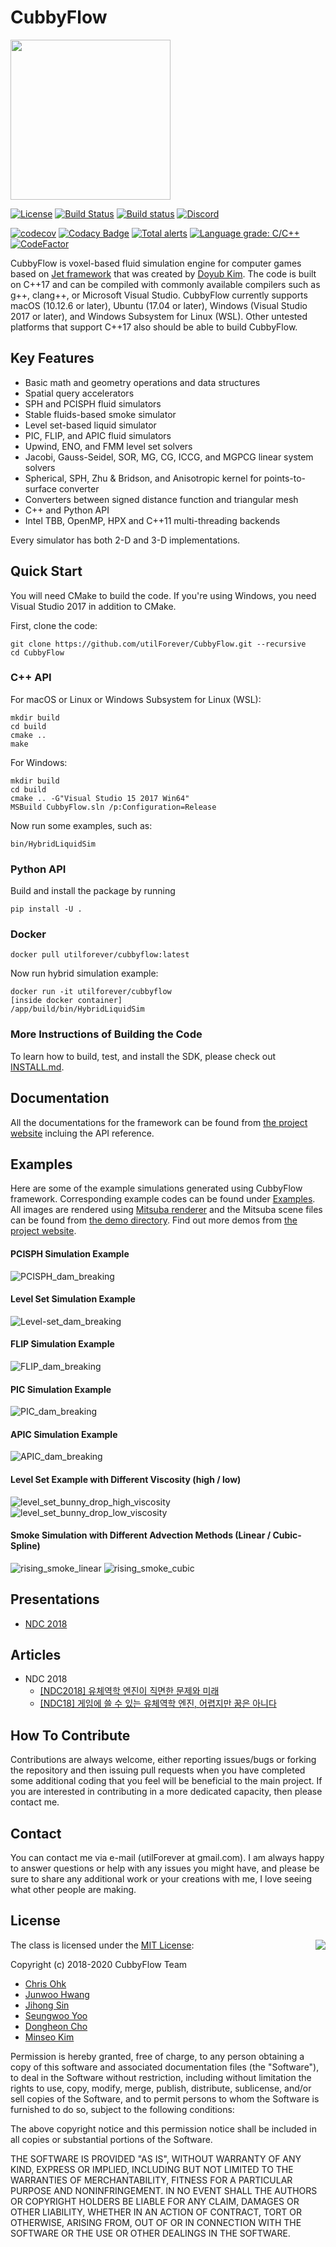 # CubbyFlow

<img src="./Medias/Logos/Logo.png" width=256 height=256 />

[![License](https://img.shields.io/badge/Licence-MIT-blue.svg)](./LICENSE) [![Build Status](https://travis-ci.org/utilForever/CubbyFlow.svg?branch=master)](https://travis-ci.org/utilForever/CubbyFlow/branches) [![Build status](https://ci.appveyor.com/api/projects/status/github/utilForever/CubbyFlow?branch=master&svg=true)](https://ci.appveyor.com/project/utilForever/CubbyFlow/branch/master) [![Discord](https://img.shields.io/discord/667686826093445129.svg)](https://discord.gg/3gsWZM8)

[![codecov](https://codecov.io/gh/utilForever/CubbyFlow/branch/master/graph/badge.svg)](https://codecov.io/gh/utilForever/CubbyFlow)
[![Codacy Badge](https://api.codacy.com/project/badge/Grade/742a769951a040788c89dc0af40d4405)](https://www.codacy.com/manual/utilForever/CubbyFlow?utm_source=github.com&amp;utm_medium=referral&amp;utm_content=utilForever/CubbyFlow&amp;utm_campaign=Badge_Grade)
[![Total alerts](https://img.shields.io/lgtm/alerts/g/utilForever/CubbyFlow.svg?logo=lgtm&logoWidth=18)](https://lgtm.com/projects/g/utilForever/CubbyFlow/alerts/)
[![Language grade: C/C++](https://img.shields.io/lgtm/grade/cpp/g/utilForever/CubbyFlow.svg?logo=lgtm&logoWidth=18)](https://lgtm.com/projects/g/utilForever/CubbyFlow/alerts/)
[![CodeFactor](https://www.codefactor.io/repository/github/utilforever/CubbyFlow/badge)](https://www.codefactor.io/repository/github/utilforever/CubbyFlow)

CubbyFlow is voxel-based fluid simulation engine for computer games based on [Jet framework](https://github.com/doyubkim/fluid-engine-dev) that was created by [Doyub Kim](https://twitter.com/doyub).
The code is built on C++17 and can be compiled with commonly available compilers such as g++, clang++, or Microsoft Visual Studio. CubbyFlow currently supports macOS (10.12.6 or later), Ubuntu (17.04 or later), Windows (Visual Studio 2017 or later), and Windows Subsystem for Linux (WSL). Other untested platforms that support C++17 also should be able to build CubbyFlow.

## Key Features

- Basic math and geometry operations and data structures
- Spatial query accelerators
- SPH and PCISPH fluid simulators
- Stable fluids-based smoke simulator
- Level set-based liquid simulator
- PIC, FLIP, and APIC fluid simulators
- Upwind, ENO, and FMM level set solvers
- Jacobi, Gauss-Seidel, SOR, MG, CG, ICCG, and MGPCG linear system solvers
- Spherical, SPH, Zhu & Bridson, and Anisotropic kernel for points-to-surface converter
- Converters between signed distance function and triangular mesh
- C++ and Python API
- Intel TBB, OpenMP, HPX and C++11 multi-threading backends

Every simulator has both 2-D and 3-D implementations.

## Quick Start

You will need CMake to build the code. If you're using Windows, you need Visual Studio 2017 in addition to CMake.

First, clone the code:

```
git clone https://github.com/utilForever/CubbyFlow.git --recursive
cd CubbyFlow
```

### C++ API

For macOS or Linux or Windows Subsystem for Linux (WSL):

```
mkdir build
cd build
cmake ..
make
```

For Windows:

```
mkdir build
cd build
cmake .. -G"Visual Studio 15 2017 Win64"
MSBuild CubbyFlow.sln /p:Configuration=Release
```

Now run some examples, such as:

```
bin/HybridLiquidSim
```

### Python API

Build and install the package by running

```
pip install -U .
```

### Docker

```
docker pull utilforever/cubbyflow:latest
```

Now run hybrid simulation example:

```
docker run -it utilforever/cubbyflow
[inside docker container]
/app/build/bin/HybridLiquidSim
```

### More Instructions of Building the Code

To learn how to build, test, and install the SDK, please check out [INSTALL.md](./Documents/Install.md).

## Documentation

All the documentations for the framework can be found from [the project website](https://utilforever.github.io/CubbyFlow/) incluing the API reference.

## Examples

Here are some of the example simulations generated using CubbyFlow framework. Corresponding example codes can be found under [Examples](./Examples). All images are rendered using [Mitsuba renderer](https://www.mitsuba-renderer.org/) and the Mitsuba scene files can be found from [the demo directory](./Demos). Find out more demos from [the project website](https://utilforever.github.io/CubbyFlow/Examples).

#### PCISPH Simulation Example

![PCISPH_dam_breaking](./Medias/Screenshots/PCISPH_dam_breaking.png "PCISPH Example")

#### Level Set Simulation Example

![Level-set_dam_breaking](./Medias/Screenshots/LevelSet_dam_breaking.png "Level Set Example")

#### FLIP Simulation Example

![FLIP_dam_breaking](./Medias/Screenshots/FLIP_dam_breaking.png "FLIP Example")

#### PIC Simulation Example

![PIC_dam_breaking](./Medias/Screenshots/PIC_dam_breaking.png "PIC Example")

#### APIC Simulation Example

![APIC_dam_breaking](./Medias/Screenshots/APIC_dam_breaking.png "APIC Example")

#### Level Set Example with Different Viscosity (high / low)

![level_set_bunny_drop_high_viscosity](./Medias/Screenshots/level_set_bunny_drop_high_viscosity.png "Level Set Bunny Drop - High Viscosity")
![level_set_bunny_drop_low_viscosity](./Medias/Screenshots/level_set_bunny_drop_low_viscosity.png "Level Set Bunny Drop - Low Viscosity")

#### Smoke Simulation with Different Advection Methods (Linear / Cubic-Spline)

![rising_smoke_linear](./Medias/Screenshots/rising_smoke_linear.png "Rising Smoke - Linear")
![rising_smoke_cubic](./Medias/Screenshots/rising_smoke_cubic.png "Rising Smoke - Cubic")

## Presentations

  * [NDC 2018](https://www.slideshare.net/utilforever/ndc-2018-95260566)

## Articles

  * NDC 2018
    * [[NDC2018] 유체역학 엔진이 직면한 문제와 미래](http://www.inven.co.kr/webzine/news/?news=198413)
    * [[NDC18] 게임에 쓸 수 있는 유체역학 엔진, 어렵지만 꿈은 아니다](http://www.gamevu.co.kr/news/articleView.html?idxno=8464)

## How To Contribute

Contributions are always welcome, either reporting issues/bugs or forking the repository and then issuing pull requests when you have completed some additional coding that you feel will be beneficial to the main project. If you are interested in contributing in a more dedicated capacity, then please contact me.

## Contact

You can contact me via e-mail (utilForever at gmail.com). I am always happy to answer questions or help with any issues you might have, and please be sure to share any additional work or your creations with me, I love seeing what other people are making.

## License

<img align="right" src="http://opensource.org/trademarks/opensource/OSI-Approved-License-100x137.png">

The class is licensed under the [MIT License](http://opensource.org/licenses/MIT):

Copyright (c) 2018-2020 CubbyFlow Team

  * [Chris Ohk](http://www.github.com/utilForever)
  * [Junwoo Hwang](https://github.com/junwoo091400)
  * [Jihong Sin](https://github.com/Snowapril)
  * [Seungwoo Yoo](https://github.com/DveloperY0115)
  * [Dongheon Cho](https://github.com/davinnovation)
  * [Minseo Kim](https://github.com/sanggubot)

Permission is hereby granted, free of charge, to any person obtaining a copy of this software and associated documentation files (the "Software"), to deal in the Software without restriction, including without limitation the rights to use, copy, modify, merge, publish, distribute, sublicense, and/or sell copies of the Software, and to permit persons to whom the Software is furnished to do so, subject to the following conditions:

The above copyright notice and this permission notice shall be included in all copies or substantial portions of the Software.

THE SOFTWARE IS PROVIDED "AS IS", WITHOUT WARRANTY OF ANY KIND, EXPRESS OR IMPLIED, INCLUDING BUT NOT LIMITED TO THE WARRANTIES OF MERCHANTABILITY, FITNESS FOR A PARTICULAR PURPOSE AND NONINFRINGEMENT. IN NO EVENT SHALL THE AUTHORS OR COPYRIGHT HOLDERS BE LIABLE FOR ANY CLAIM, DAMAGES OR OTHER LIABILITY, WHETHER IN AN ACTION OF CONTRACT, TORT OR OTHERWISE, ARISING FROM, OUT OF OR IN CONNECTION WITH THE SOFTWARE OR THE USE OR OTHER DEALINGS IN THE SOFTWARE.

